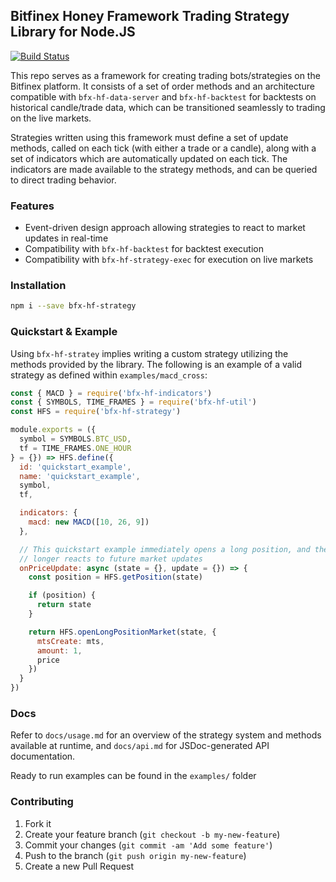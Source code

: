 ## Bitfinex Honey Framework Trading Strategy Library for Node.JS

[![Build Status](https://travis-ci.org/bitfinexcom/bfx-hf-strategy.svg?branch=master)](https://travis-ci.org/bitfinexcom/bfx-hf-strategy)

This repo serves as a framework for creating trading bots/strategies on the Bitfinex platform. It consists of a set of order methods and an architecture compatible with `bfx-hf-data-server` and `bfx-hf-backtest` for backtests on historical candle/trade data, which can be transitioned seamlessly to trading on the live markets.

Strategies written using this framework must define a set of update methods, called on each tick (with either a trade or a candle), along with a set of indicators which are automatically updated on each tick. The indicators are made available to the strategy methods, and can be queried to direct trading behavior.

### Features
* Event-driven design approach allowing strategies to react to market updates in real-time
* Compatibility with `bfx-hf-backtest` for backtest execution
* Compatibility with `bfx-hf-strategy-exec` for execution on live markets

### Installation

```bash
npm i --save bfx-hf-strategy
```

### Quickstart & Example

Using `bfx-hf-stratey` implies writing a custom strategy utilizing the methods provided by the library. The following is an example of a valid strategy as defined within `examples/macd_cross`:

```js
const { MACD } = require('bfx-hf-indicators')
const { SYMBOLS, TIME_FRAMES } = require('bfx-hf-util')
const HFS = require('bfx-hf-strategy')

module.exports = ({
  symbol = SYMBOLS.BTC_USD,
  tf = TIME_FRAMES.ONE_HOUR
} = {}) => HFS.define({
  id: 'quickstart_example',
  name: 'quickstart_example',
  symbol,
  tf,

  indicators: {
    macd: new MACD([10, 26, 9])
  },

  // This quickstart example immediately opens a long position, and then no
  // longer reacts to future market updates
  onPriceUpdate: async (state = {}, update = {}) => {
    const position = HFS.getPosition(state)

    if (position) {
      return state
    }

    return HFS.openLongPositionMarket(state, {
      mtsCreate: mts,
      amount: 1,
      price
    })
  }
})
```

### Docs

Refer to `docs/usage.md` for an overview of the strategy system and methods available at runtime, and `docs/api.md` for JSDoc-generated API documentation.

Ready to run examples can be found in the `examples/` folder

### Contributing

1. Fork it
2. Create your feature branch (`git checkout -b my-new-feature`)
3. Commit your changes (`git commit -am 'Add some feature'`)
4. Push to the branch (`git push origin my-new-feature`)
5. Create a new Pull Request
